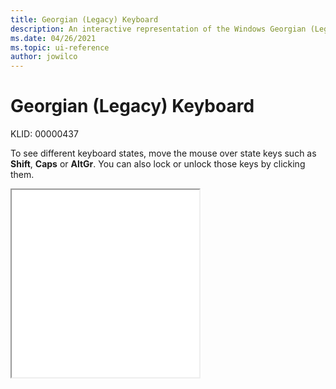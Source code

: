 ```yaml
---
title: Georgian (Legacy) Keyboard
description: An interactive representation of the Windows Georgian (Legacy) keyboard. To see different keyboard states, click or move the mouse over the state keys.
ms.date: 04/26/2021
ms.topic: ui-reference
author: jowilco
---
```


# Georgian (Legacy) Keyboard

KLID: 00000437

To see different keyboard states, move the mouse over state keys such as **Shift**, **Caps** or **AltGr**. You can also lock or unlock those keys by clicking them.

<iframe src="kbdgeo.html" height="300"></iframe>
